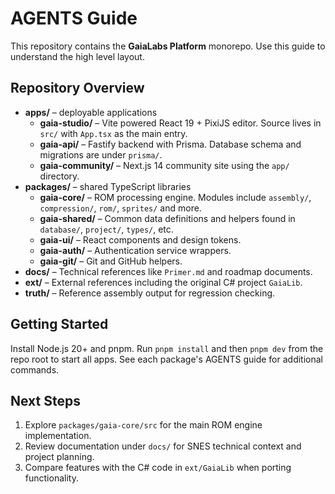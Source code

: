 # AGENTS Guide

This repository contains the **GaiaLabs Platform** monorepo. Use this guide to understand the high level layout.

## Repository Overview

- **apps/** – deployable applications
  - **gaia-studio/** – Vite powered React 19 + PixiJS editor. Source lives in `src/` with `App.tsx` as the main entry.
  - **gaia-api/** – Fastify backend with Prisma. Database schema and migrations are under `prisma/`.
  - **gaia-community/** – Next.js 14 community site using the `app/` directory.
- **packages/** – shared TypeScript libraries
  - **gaia-core/** – ROM processing engine. Modules include `assembly/`, `compression/`, `rom/`, `sprites/` and more.
  - **gaia-shared/** – Common data definitions and helpers found in `database/`, `project/`, `types/`, etc.
  - **gaia-ui/** – React components and design tokens.
  - **gaia-auth/** – Authentication service wrappers.
  - **gaia-git/** – Git and GitHub helpers.
- **docs/** – Technical references like `Primer.md` and roadmap documents.
- **ext/** – External references including the original C# project `GaiaLib`.
- **truth/** – Reference assembly output for regression checking.

## Getting Started

Install Node.js 20+ and pnpm. Run `pnpm install` and then `pnpm dev` from the repo root to start all apps. See each package's AGENTS guide for additional commands.

## Next Steps

1. Explore `packages/gaia-core/src` for the main ROM engine implementation.
2. Review documentation under `docs/` for SNES technical context and project planning.
3. Compare features with the C# code in `ext/GaiaLib` when porting functionality.

